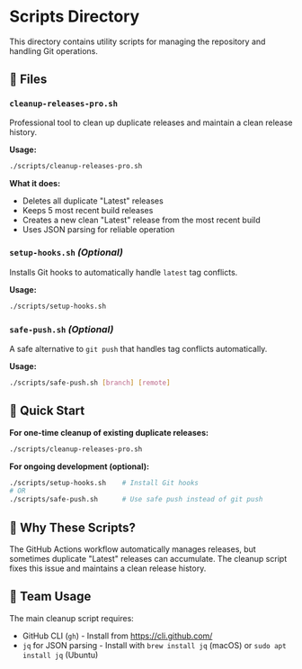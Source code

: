 # Scripts Directory

This directory contains utility scripts for managing the repository and handling Git operations.

## 📁 Files

### `cleanup-releases-pro.sh`
Professional tool to clean up duplicate releases and maintain a clean release history.

**Usage:**
```bash
./scripts/cleanup-releases-pro.sh
```

**What it does:**
- Deletes all duplicate "Latest" releases
- Keeps 5 most recent build releases
- Creates a new clean "Latest" release from the most recent build
- Uses JSON parsing for reliable operation

### `setup-hooks.sh` *(Optional)*
Installs Git hooks to automatically handle `latest` tag conflicts.

**Usage:**
```bash
./scripts/setup-hooks.sh
```

### `safe-push.sh` *(Optional)*
A safe alternative to `git push` that handles tag conflicts automatically.

**Usage:**
```bash
./scripts/safe-push.sh [branch] [remote]
```

## 🚀 Quick Start

**For one-time cleanup of existing duplicate releases:**
```bash
./scripts/cleanup-releases-pro.sh
```

**For ongoing development (optional):**
```bash
./scripts/setup-hooks.sh    # Install Git hooks
# OR
./scripts/safe-push.sh      # Use safe push instead of git push
```

## 🔧 Why These Scripts?

The GitHub Actions workflow automatically manages releases, but sometimes duplicate "Latest" releases can accumulate. The cleanup script fixes this issue and maintains a clean release history.

## 🤝 Team Usage

The main cleanup script requires:
- GitHub CLI (`gh`) - Install from https://cli.github.com/
- `jq` for JSON parsing - Install with `brew install jq` (macOS) or `sudo apt install jq` (Ubuntu)
